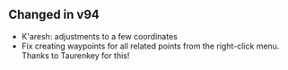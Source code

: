 ## Changed in v94

* K'aresh: adjustments to a few coordinates
* Fix creating waypoints for all related points from the right-click menu. Thanks to Taurenkey for this!

